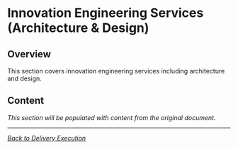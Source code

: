 # Innovation Engineering Services (Architecture & Design)

## Overview

This section covers innovation engineering services including architecture and design.

## Content

*This section will be populated with content from the original document.*

---

*[Back to Delivery Execution](index.md)*

